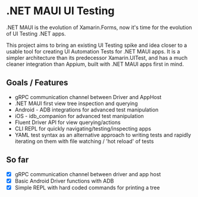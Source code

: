 # .NET MAUI UI Testing

.NET MAUI is the evolution of Xamarin.Forms, now it's time for the evolution of UI Testing .NET apps.

This project aims to bring an existing UI Testing spike and idea closer to a usable tool for creating UI Automation Tests for .NET MAUI apps. It is a simpler architecture than its predecessor Xamarin.UITest, and has a much cleaner integration than Appium, built with .NET MAUI apps first in mind.

## Goals / Features
- gRPC communication channel between Driver and AppHost
- .NET MAUI first view tree inspection and querying
- Android - ADB integrations for advanced test manipulation
- iOS - idb_companion for advanced test manipulation
- Fluent Driver API for view querying/actions
- CLI REPL for quickly navigating/testing/inspecting apps
- YAML test syntax as an alternative approach to writing tests and rapidly iterating on them with file watching / 'hot reload' of tests

## So far
- [x] gRPC communication channel between driver and app host
- [x] Basic Android Driver functions with ADB
- [x] Simple REPL with hard coded commands for printing a tree